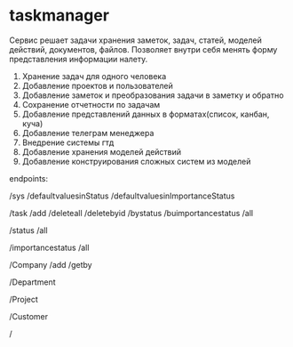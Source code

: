 # taskmanager

Сервис решает задачи хранения заметок, задач, статей, моделей действий, документов, файлов. Позволяет внутри себя менять форму представления информации налету.

1) Хранение задач для одного человека
2) Добавление проектов и пользователей
3) Добавление заметок и преобразования задачи в заметку и обратно
4) Сохранение отчетности по задачам
5) Добавление представлений данных в форматах(список, канбан, куча)
6) Добавление телеграм менеджера
7) Внедрение системы гтд
8) Добавление хранения моделей действий
9) Добавление конструирования сложных систем из моделей


endpoints:

/sys
  /defaultvaluesinStatus
  /defaultvaluesinImportanceStatus

/task
  /add
  /deleteall
  /deletebyid
  /bystatus
  /buimportancestatus
  /all

/status
  /all

/importancestatus
  /all


/Company
  /add
  /getby

/Department

/Project

/Customer

/
